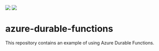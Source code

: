 ![](https://github.com/igordemjanov/azure-durable-functions/workflows/build/badge.svg?branch=master)
![](https://github.com/igordemjanov/azure-durable-functions/workflows/release/badge.svg?branch=master)

# azure-durable-functions
This repository contains an example of using Azure Durable Functions.
